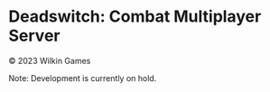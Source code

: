 # Deadswitch: Combat Multiplayer Server

© 2023 Wilkin Games

Note: Development is currently on hold.
